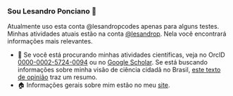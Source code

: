 ### Sou Lesandro Ponciano :handshake:

Atualmente uso esta conta @lesandropcodes apenas para alguns testes. Minhas atividades atuais estão na conta [@lesandrop](https://github.com/lesandrop). Nela você encontrará informações mais relevantes.

- :school: Se você está procurando minhas atividades científicas, veja no OrcID [0000-0002-5724-0094](https://orcid.org/0000-0002-5724-0094) ou no [Google Scholar](https://scholar.google.com.br/citations?user=KS9I4P0AAAAJ). Se está buscando informações sobre minha visão de ciência cidadã no Brasil, [este texto de opinião](https://lesandrop.github.io/site/opinion/Opiniao-CienciaCidadaNoBrasil-EstadoDeMinas.pdf) traz um resumo.
- :house: Informações gerais sobre mim estão no meu [site](https://lesandrop.github.io/site/).

<!--
**lesandropcodes/lesandropcodes** is a ✨ _special_ ✨ repository because its `README.md` (this file) appears on your GitHub profile.

Here are some ideas to get you started:

- 🔭 I’m currently working on ...
- 🌱 I’m currently learning ...
- 👯 I’m looking to collaborate on ...
- 🤔 I’m looking for help with ...
- 💬 Ask me about ...
- 📫 How to reach me: ...
- 😄 Pronouns: ...
- ⚡ Fun fact: ...
-->
